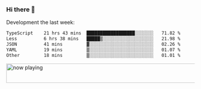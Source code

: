 ### Hi there 👋

Development the last week:
<!--START_SECTION:waka-->

```txt
TypeScript    21 hrs 43 mins  ██████████████████░░░░░░░   71.82 %
Less          6 hrs 38 mins   █████▒░░░░░░░░░░░░░░░░░░░   21.98 %
JSON          41 mins         ▓░░░░░░░░░░░░░░░░░░░░░░░░   02.26 %
YAML          19 mins         ▒░░░░░░░░░░░░░░░░░░░░░░░░   01.07 %
Other         18 mins         ▒░░░░░░░░░░░░░░░░░░░░░░░░   01.01 %
```

<!--END_SECTION:waka-->

<!--
**JASONPANGGO/jasonpanggo** is a ✨ _special_ ✨ repository because its `README.md` (this file) appears on your GitHub profile.

Here are some ideas to get you started:

- 🔭 I’m currently working on ...
- 🌱 I’m currently learning ...
- 👯 I’m looking to collaborate on ...
- 🤔 I’m looking for help with ...
- 💬 Ask me about ...
- 📫 How to reach me: ...
- 😄 Pronouns: ...
- ⚡ Fun fact: ...
-->

<a href="https://volt.fm/user/q8yd9e79csfr57rt" target="_blank"><img src="https://spotify-badge-egoist.vercel.app/api/now-playing" width="540" height="52" alt="now playing"></a>
